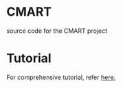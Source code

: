 # CMART
source code for the CMART project
# Tutorial
For comprehensive tutorial, refer [here.](http://theone.andrew.cmu.edu/CMART/cmart_overview.html)
